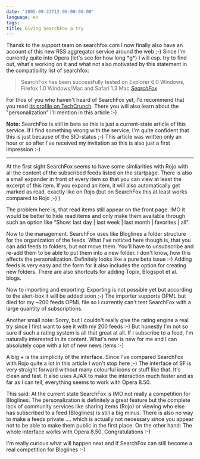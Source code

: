 ```yaml
---
date: '2005-09-23T12:00:00-00:00'
language: en
tags:
title: Giving SearchFox a try
---
```



Thansk to the support team on searchfox.com I now finally also have an account of this new RSS aggregator service around the web ;-) Since I'm currently quite into Opera (let's see for how long \*g\*) I will esp. try to find out, what's working on it and what not also motivated by this statement in the compatibility list of searchfox:

<blockquote>SearchFox has been successfully tested on Explorer 6.0 Windows, Firefox 1.0 Windows/Mac and Safari 1.3 Mac
<cite><a href="http://rss.searchfox.com/help.php">SearchFox</a></cite></blockquote>

For thos of you who haven't heard of SearchFox yet, I'd recommend that you read <a href="http://www.techcrunch.com/2005/09/12/searchfox-personalized-rss-reader/">its profile on TechCrunch</a>. There you will also learn about the "personalization" I'll mention in this article :-)

<strong>Note:</strong> SearchFox is still in beta so this is just a current-state article of this service. If I find something wrong with the service, I'm quite confident that this is just because of the SID-status ;-) This article was written only an hour or so after I've received my invitation so this is also just a first impression :-)


-------------------------------



At the first sight SearchFox seems to have some simliarities with Rojo with all the content of the subscribed feeds listed on the startpage. There is also a small expander in front of every item so that you can view at least the excerpt of this item. If you expand an item, it will also automatically get marked as read, exactly like on Rojo (but on SearchFox this at least works compared to Rojo ;-) )

The problem here is, that read items still appear on the front page. IMO it would be better to hide read items and only make them available through such an option like "Show:  last day | last week | last month | favorites | all". 

Now to the management. SearchFox uses like Bloglines a folder structure for the organization of the feeds. What I've noticed here though is, that you can add feeds to folders, but not move them. You'll have to unsubscribe and re-add them to be able to put them into a new folder. I don't know, how this affects the personalization. Definitely looks like a pure beta issue :-) Adding feeds is very easy and the form for it also includes the option for creating new folders. There are also shortcuts for adding Topix, Blogspot et al. blogs.

Now to importing and exporting: Exporting is not possible yet but according to the alert-box it will be added soon ;-) The importer supports OPML but died for my ~200 feeds OPML file so I currently can't test SearchFox with a large quantity of subscriptions.

Another small note: Sorry, but I couldn't really give the rating engine a real try since I first want to see it with my 200 feeds :-) But honestly I'm not so sure if such a rating system is all that great at all. If I subscribe to a feed, I'm naturally interested in its content. What's new is new for me and I can absolutely cope with a lot of new news items :-)

A big + is the simplicity of the interface. Since I've compared SearchFox with Rojo quite a lot in this article I won't stop here ;-) The interface of SF is very straight forward without many colourful icons or stuff like that. It's clean and fast. It also uses AJAX to make the interaction much faster and as far as I can tell, everything seems to work with Opera 8.50.

This said: At the current state SearchFox is IMO not really a competition for Bloglines. The personalization is definitely a great feature but the complete lack of community services like sharing items (Rojo) or viewing who else has subscribed to a feed (Bloglines) is still a big minus. There is also no way to make a feeds private .... which is actually not necessary since you appear not to be able to make them public in the first place. On the other hand: The whole interface works with Opera 8.50. Congratulations :-)

I'm really curious what will happen next and if SearchFox can still become a real competition for Bloglines :-)